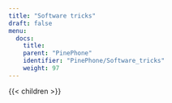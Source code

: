 ```yaml
---
title: "Software tricks"
draft: false
menu:
  docs:
    title:
    parent: "PinePhone"
    identifier: "PinePhone/Software_tricks"
    weight: 97
---
```


{{< children >}}

